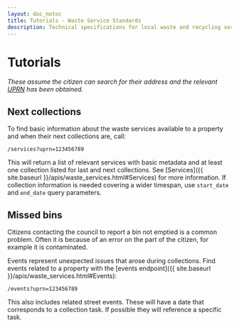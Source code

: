 ```yaml
---
layout: doc_notoc
title: Tutorials - Waste Service Standards
description: Technical specifications for local waste and recycling services
---
```


# Tutorials

_These assume the citizen can search for their address and the relevant [UPRN](https://www.geoplace.co.uk/addresses/uprn) has been obtained._


## Next collections

To find basic information about the waste services available to a property and when their next collections are, call:

`/services?uprn=123456789`

This will return a list of relevant services with basic metadata and at least one collection listed for last and next collections. See [Services]({{ site.baseurl }}/apis/waste_services.html#Services) for more information. If collection information is needed covering a wider timespan, use `start_date` and `end_date` query parameters.


## Missed bins

Citizens contacting the council to report a bin not emptied is a common problem. Often it is because of an error on the part of the citizen, for example it is contaminated.

Events represent unexpected issues that arose during collections. Find events related to a property with the [events endpoint]({{ site.baseurl }}/apis/waste_services.html#Events):

`/events?uprn=123456789`

This also includes related street events. These will have a date that corresponds to a collection task. If possible they will reference a specific task.
